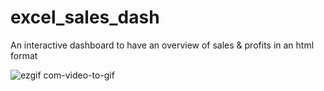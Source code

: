 # excel_sales_dash
An interactive dashboard to have an overview of sales &amp; profits in an html format

![ezgif com-video-to-gif](https://github.com/chrisjcroall/excel_sales_dash/assets/126267745/b285a2e6-4143-4127-b6c9-7998de6ebddf)
